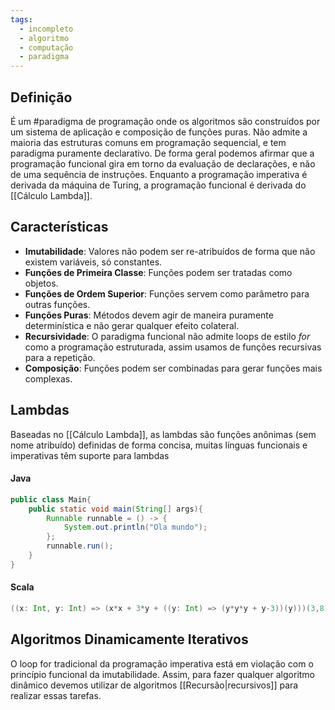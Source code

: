 ```yaml
---
tags:
  - incompleto
  - algoritmo
  - computação
  - paradigma
---
```

## Definição

É um #paradigma de programação onde os algoritmos são construídos por um sistema de aplicação e composição de funções puras. Não admite a maioria das estruturas comuns em programação sequencial, e tem paradigma puramente declarativo. De forma geral podemos afirmar que a programação funcional gira em torno da evaluação de declarações, e não de uma sequência de instruções. Enquanto a programação imperativa é derivada da máquina de Turing, a programação funcional é derivada do [[Cálculo Lambda]].
## Características

- **Imutabilidade**: Valores não podem ser re-atribuídos de forma que não existem variáveis, só constantes.
- **Funções de Primeira Classe**: Funções podem ser tratadas como objetos.
- **Funções de Ordem Superior**: Funções servem como parâmetro para outras funções.
- **Funções Puras**: Métodos devem agir de maneira puramente determinística e não gerar qualquer efeito colateral.
- **Recursividade**: O paradigma funcional não admite loops de estilo _for_ como a programação estruturada, assim usamos de funções recursivas para a repetição.
- **Composição**: Funções podem ser combinadas para gerar funções mais complexas.

## Lambdas

Baseadas no [[Cálculo Lambda]], as lambdas são funções anônimas (sem nome atribuído) definidas de forma concisa, muitas línguas funcionais e imperativas têm suporte para lambdas
#### Java
```java
public class Main{
	public static void main(String[] args){
		Runnable runnable = () -> {
			System.out.println("Ola mundo");
		};
		runnable.run();
	}
}
```
#### Scala
```scala
((x: Int, y: Int) => (x*x + 3*y + ((y: Int) => (y*y*y + y-3))(y)))(3,8)
```

## Algoritmos Dinamicamente Iterativos

O loop for tradicional da programação imperativa está em violação com o princípio funcional da imutabilidade. Assim, para fazer qualquer algoritmo dinâmico devemos utilizar de algoritmos [[Recursão|recursivos]] para realizar essas tarefas.